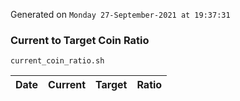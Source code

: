 Generated on `Monday 27-September-2021 at 19:37:31`

### Current to Target Coin Ratio
`current_coin_ratio.sh`

Date|Current|Target|Ratio
---|---|---|---
